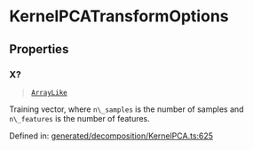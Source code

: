 # KernelPCATransformOptions

## Properties

### X?

> [`ArrayLike`](../types/ArrayLike.md)

Training vector, where `n\_samples` is the number of samples and `n\_features` is the number of features.

Defined in:  [generated/decomposition/KernelPCA.ts:625](https://github.com/transitive-bullshit/scikit-learn-ts/blob/122b3c0/packages/sklearn/src/generated/decomposition/KernelPCA.ts#L625)
